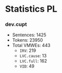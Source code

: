 Statistics PL
=============
### dev.cupt
* Sentences: 1425
* Tokens: 23950
* Total VMWEs: 443
  * `IRV`: 219
  * `LVC.cause`: 13
  * `LVC.full`: 162
  * `VID`: 49

